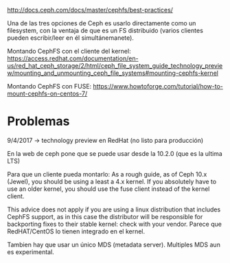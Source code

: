 http://docs.ceph.com/docs/master/cephfs/best-practices/

Una de las tres opciones de Ceph es usarlo directamente como un filesystem, con la ventaja de que es un FS distribuido (varios clientes pueden escribir/leer en él simultánemanete).


Montando CephFS con el cliente del kernel: https://access.redhat.com/documentation/en-us/red_hat_ceph_storage/2/html/ceph_file_system_guide_technology_preview/mounting_and_unmounting_ceph_file_systems#mounting-cephfs-kernel

Montando CephFS con FUSE: https://www.howtoforge.com/tutorial/how-to-mount-cephfs-on-centos-7/



# Problemas
9/4/2017 -> technology preview en RedHat (no listo para producción)

En la web de ceph pone que se puede usar desde la 10.2.0 (que es la ultima LTS)

Para que un cliente pueda montarlo:
As a rough guide, as of Ceph 10.x (Jewel), you should be using a least a 4.x kernel. If you absolutely have to use an older kernel, you should use the fuse client instead of the kernel client.

This advice does not apply if you are using a linux distribution that includes CephFS support, as in this case the distributor will be responsible for backporting fixes to their stable kernel: check with your vendor. Parece que RedHAT/CentOS lo tienen integrado en el kernel.


Tambien hay que usar un único MDS (metadata server). Multiples MDS aun es experimental.


